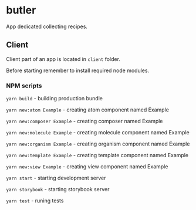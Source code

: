 # butler
App dedicated collecting recipes.

## Client
Client part of an app is located in `client` folder.

Before starting remember to install required node modules.

### NPM scripts
`yarn build` - building production bundle

`yarn new:atom Example` - creating atom component named Example

`yarn new:composer Example` - creating composer named Example

`yarn new:molecule Example` - creating molecule component named Example

`yarn new:organism Example` - creating organism component named Example

`yarn new:template Example` - creating template component named Example

`yarn new:view Example` - creating view component named Example

`yarn start` - starting development server

`yarn storybook` - starting storybook server

`yarn test` - runing tests
